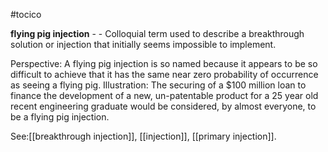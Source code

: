 #tocico

<b>flying pig injection</b> - - Colloquial term used to describe a breakthrough solution or injection that initially seems impossible to implement.

Perspective: A flying pig injection is so named because it appears to be so difficult to achieve that it has the same near zero probability of occurrence as seeing a flying pig. Illustration:  The securing of a $100 million loan to finance the development of a new, un-patentable product for a 25 year old recent engineering graduate would be considered, by almost everyone, to be a flying pig injection. 
 
 



See:[[breakthrough injection]], [[injection]], [[primary injection]].



